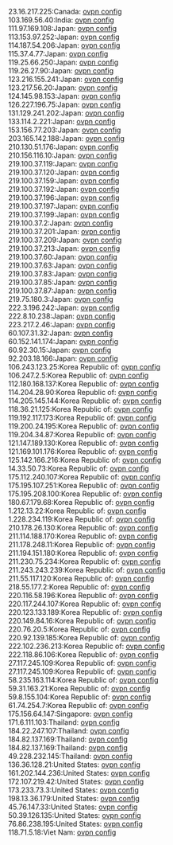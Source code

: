 23.16.217.225:Canada: [ovpn config](vpn/23_16_217_225.ovpn)  
103.169.56.40:India: [ovpn config](vpn/103_169_56_40.ovpn)  
111.97.169.108:Japan: [ovpn config](vpn/111_97_169_108.ovpn)  
113.153.97.252:Japan: [ovpn config](vpn/113_153_97_252.ovpn)  
114.187.54.206:Japan: [ovpn config](vpn/114_187_54_206.ovpn)  
115.37.4.77:Japan: [ovpn config](vpn/115_37_4_77.ovpn)  
119.25.66.250:Japan: [ovpn config](vpn/119_25_66_250.ovpn)  
119.26.27.90:Japan: [ovpn config](vpn/119_26_27_90.ovpn)  
123.216.155.241:Japan: [ovpn config](vpn/123_216_155_241.ovpn)  
123.217.56.20:Japan: [ovpn config](vpn/123_217_56_20.ovpn)  
124.145.98.153:Japan: [ovpn config](vpn/124_145_98_153.ovpn)  
126.227.196.75:Japan: [ovpn config](vpn/126_227_196_75.ovpn)  
131.129.241.202:Japan: [ovpn config](vpn/131_129_241_202.ovpn)  
133.114.2.221:Japan: [ovpn config](vpn/133_114_2_221.ovpn)  
153.156.77.203:Japan: [ovpn config](vpn/153_156_77_203.ovpn)  
203.165.142.188:Japan: [ovpn config](vpn/203_165_142_188.ovpn)  
210.130.51.176:Japan: [ovpn config](vpn/210_130_51_176.ovpn)  
210.156.116.10:Japan: [ovpn config](vpn/210_156_116_10.ovpn)  
219.100.37.119:Japan: [ovpn config](vpn/219_100_37_119.ovpn)  
219.100.37.120:Japan: [ovpn config](vpn/219_100_37_120.ovpn)  
219.100.37.159:Japan: [ovpn config](vpn/219_100_37_159.ovpn)  
219.100.37.192:Japan: [ovpn config](vpn/219_100_37_192.ovpn)  
219.100.37.196:Japan: [ovpn config](vpn/219_100_37_196.ovpn)  
219.100.37.197:Japan: [ovpn config](vpn/219_100_37_197.ovpn)  
219.100.37.199:Japan: [ovpn config](vpn/219_100_37_199.ovpn)  
219.100.37.2:Japan: [ovpn config](vpn/219_100_37_2.ovpn)  
219.100.37.201:Japan: [ovpn config](vpn/219_100_37_201.ovpn)  
219.100.37.209:Japan: [ovpn config](vpn/219_100_37_209.ovpn)  
219.100.37.213:Japan: [ovpn config](vpn/219_100_37_213.ovpn)  
219.100.37.60:Japan: [ovpn config](vpn/219_100_37_60.ovpn)  
219.100.37.63:Japan: [ovpn config](vpn/219_100_37_63.ovpn)  
219.100.37.83:Japan: [ovpn config](vpn/219_100_37_83.ovpn)  
219.100.37.85:Japan: [ovpn config](vpn/219_100_37_85.ovpn)  
219.100.37.87:Japan: [ovpn config](vpn/219_100_37_87.ovpn)  
219.75.180.3:Japan: [ovpn config](vpn/219_75_180_3.ovpn)  
222.3.196.242:Japan: [ovpn config](vpn/222_3_196_242.ovpn)  
222.8.10.238:Japan: [ovpn config](vpn/222_8_10_238.ovpn)  
223.217.2.46:Japan: [ovpn config](vpn/223_217_2_46.ovpn)  
60.107.31.32:Japan: [ovpn config](vpn/60_107_31_32.ovpn)  
60.152.141.174:Japan: [ovpn config](vpn/60_152_141_174.ovpn)  
60.92.30.15:Japan: [ovpn config](vpn/60_92_30_15.ovpn)  
92.203.18.166:Japan: [ovpn config](vpn/92_203_18_166.ovpn)  
106.243.123.25:Korea Republic of: [ovpn config](vpn/106_243_123_25.ovpn)  
106.247.2.5:Korea Republic of: [ovpn config](vpn/106_247_2_5.ovpn)  
112.180.168.137:Korea Republic of: [ovpn config](vpn/112_180_168_137.ovpn)  
114.204.28.90:Korea Republic of: [ovpn config](vpn/114_204_28_90.ovpn)  
114.205.145.144:Korea Republic of: [ovpn config](vpn/114_205_145_144.ovpn)  
118.36.21.125:Korea Republic of: [ovpn config](vpn/118_36_21_125.ovpn)  
119.192.117.173:Korea Republic of: [ovpn config](vpn/119_192_117_173.ovpn)  
119.200.24.195:Korea Republic of: [ovpn config](vpn/119_200_24_195.ovpn)  
119.204.34.87:Korea Republic of: [ovpn config](vpn/119_204_34_87.ovpn)  
121.147.189.130:Korea Republic of: [ovpn config](vpn/121_147_189_130.ovpn)  
121.169.101.176:Korea Republic of: [ovpn config](vpn/121_169_101_176.ovpn)  
125.142.166.216:Korea Republic of: [ovpn config](vpn/125_142_166_216.ovpn)  
14.33.50.73:Korea Republic of: [ovpn config](vpn/14_33_50_73.ovpn)  
175.112.240.107:Korea Republic of: [ovpn config](vpn/175_112_240_107.ovpn)  
175.195.107.251:Korea Republic of: [ovpn config](vpn/175_195_107_251.ovpn)  
175.195.208.100:Korea Republic of: [ovpn config](vpn/175_195_208_100.ovpn)  
180.67.179.68:Korea Republic of: [ovpn config](vpn/180_67_179_68.ovpn)  
1.212.13.22:Korea Republic of: [ovpn config](vpn/1_212_13_22.ovpn)  
1.228.234.119:Korea Republic of: [ovpn config](vpn/1_228_234_119.ovpn)  
210.178.26.130:Korea Republic of: [ovpn config](vpn/210_178_26_130.ovpn)  
211.114.188.170:Korea Republic of: [ovpn config](vpn/211_114_188_170.ovpn)  
211.178.248.11:Korea Republic of: [ovpn config](vpn/211_178_248_11.ovpn)  
211.194.151.180:Korea Republic of: [ovpn config](vpn/211_194_151_180.ovpn)  
211.230.75.234:Korea Republic of: [ovpn config](vpn/211_230_75_234.ovpn)  
211.243.243.239:Korea Republic of: [ovpn config](vpn/211_243_243_239.ovpn)  
211.55.117.120:Korea Republic of: [ovpn config](vpn/211_55_117_120.ovpn)  
218.55.177.2:Korea Republic of: [ovpn config](vpn/218_55_177_2.ovpn)  
220.116.58.196:Korea Republic of: [ovpn config](vpn/220_116_58_196.ovpn)  
220.117.244.107:Korea Republic of: [ovpn config](vpn/220_117_244_107.ovpn)  
220.123.133.189:Korea Republic of: [ovpn config](vpn/220_123_133_189.ovpn)  
220.149.84.16:Korea Republic of: [ovpn config](vpn/220_149_84_16.ovpn)  
220.76.20.5:Korea Republic of: [ovpn config](vpn/220_76_20_5.ovpn)  
220.92.139.185:Korea Republic of: [ovpn config](vpn/220_92_139_185.ovpn)  
222.102.236.213:Korea Republic of: [ovpn config](vpn/222_102_236_213.ovpn)  
222.118.86.106:Korea Republic of: [ovpn config](vpn/222_118_86_106.ovpn)  
27.117.245.109:Korea Republic of: [ovpn config](vpn/27_117_245_109.ovpn)  
27.117.245.109:Korea Republic of: [ovpn config](vpn/27_117_245_109.ovpn)  
58.235.163.114:Korea Republic of: [ovpn config](vpn/58_235_163_114.ovpn)  
59.31.163.21:Korea Republic of: [ovpn config](vpn/59_31_163_21.ovpn)  
59.8.155.104:Korea Republic of: [ovpn config](vpn/59_8_155_104.ovpn)  
61.74.254.7:Korea Republic of: [ovpn config](vpn/61_74_254_7.ovpn)  
175.156.64.147:Singapore: [ovpn config](vpn/175_156_64_147.ovpn)  
171.6.111.103:Thailand: [ovpn config](vpn/171_6_111_103.ovpn)  
184.22.247.107:Thailand: [ovpn config](vpn/184_22_247_107.ovpn)  
184.82.137.169:Thailand: [ovpn config](vpn/184_82_137_169.ovpn)  
184.82.137.169:Thailand: [ovpn config](vpn/184_82_137_169.ovpn)  
49.228.232.145:Thailand: [ovpn config](vpn/49_228_232_145.ovpn)  
136.36.128.21:United States: [ovpn config](vpn/136_36_128_21.ovpn)  
161.202.144.236:United States: [ovpn config](vpn/161_202_144_236.ovpn)  
172.107.219.42:United States: [ovpn config](vpn/172_107_219_42.ovpn)  
173.233.73.3:United States: [ovpn config](vpn/173_233_73_3.ovpn)  
198.13.36.179:United States: [ovpn config](vpn/198_13_36_179.ovpn)  
45.76.147.33:United States: [ovpn config](vpn/45_76_147_33.ovpn)  
50.39.126.135:United States: [ovpn config](vpn/50_39_126_135.ovpn)  
76.86.238.195:United States: [ovpn config](vpn/76_86_238_195.ovpn)  
118.71.5.18:Viet Nam: [ovpn config](vpn/118_71_5_18.ovpn)  
